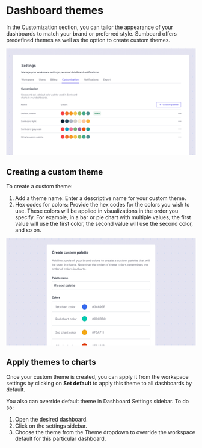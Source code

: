 # Dashboard themes
In the Customization section, you can tailor the appearance of your dashboards to match your brand or preferred style. Sumboard offers predefined themes as well as the option to create custom themes.

![Color customization for Sumboard](customization_menu.jpg)

## Creating a custom theme
To create a custom theme:
1. Add a theme name: Enter a descriptive name for your custom theme.
2. Hex codes for colors: Provide the hex codes for the colors you wish to use. These colors will be applied in visualizations in the order you specify. For example, in a bar or pie chart with multiple values, the first value will use the first color, the second value will use the second color, and so on.

![Create a custom palette](create_palette.jpg)

## Apply themes to charts
Once your custom theme is created, you can apply it from the workspace settings by clicking on **Set default** to apply this theme to all dashboards by default.

You also can override default theme in Dashboard Settings sidebar. To do so:
1. Open the desired dashboard.
2. Click on the settings sidebar.
3. Choose the theme from the Theme dropdown to override the workspace default for this particular dashboard.
